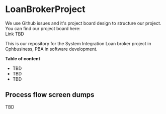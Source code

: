 # LoanBrokerProject
We use Github issues and it's project board design to structure our project. You can find our project board here:<br/>
Link TBD
  
This is our repository for the System Integration Loan broker project in Cphbusiness, PBA in software development.

**Table of content**
- TBD
- TBD
- TBD

## Process flow screen dumps
TBD

